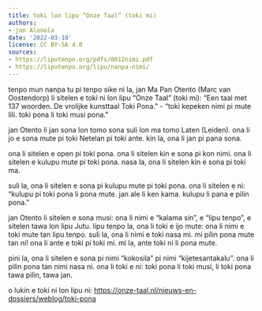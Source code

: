 ```yaml
---
title: toki lon lipu “Onze Taal” (toki mi)
authors:
- jan Alonola
date: '2022-03-10'
license: CC BY-SA 4.0
sources:
- https://liputenpo.org/pdfs/0012nimi.pdf
- https://liputenpo.org/lipu/nanpa-nimi/
---
```


tenpo mun nanpa tu pi tenpo sike ni la, jan Ma Pan Otento (Marc van Oostendorp) li sitelen e toki ni lon lipu “Onze Taal” (toki mi): “Een taal met 137 woorden. De vrolijke kunsttaal Toki Pona.” - “toki kepeken nimi pi mute lili. toki pona li toki musi pona.”

jan Otento li jan sona lon tomo sona suli lon ma tomo Laten (Leiden). ona li jo e sona mute pi toki Netelan pi toki ante. kin la, ona li jan pi pana sona.

ona li sitelen e open pi toki pona. ona li sitelen kin e sona pi kon nimi. ona li sitelen e kulupu mute pi toki pona. nasa la, ona li sitelen kin e sona pi toki ma.

suli la, ona li sitelen e sona pi kulupu mute pi toki pona. ona li sitelen e ni: “kulupu pi toki pona li pona mute. jan ale li ken kama. kulupu li pana e pilin pona.”

jan Otento li sitelen e sona musi: ona li nimi e “kalama sin”, e “lipu tenpo”, e sitelen tawa lon lipu Jutu. lipu tenpo la, ona li toki e ijo mute: ona li nimi e toki mute tan lipu tenpo. suli la, ona li nimi e toki nasa mi. mi pilin pona mute tan ni! ona li ante e toki pi toki mi. mi la, ante toki ni li pona mute.

pini la, ona li sitelen e sona pi nimi “kokosila” pi nimi “kijetesantakalu”. ona li pilin pona tan nimi nasa ni. ona li toki e ni: toki pona li toki musi, li toki pona tawa pilin, tawa jan.

o lukin e toki ni lon lipu ni: https://onze-taal.nl/nieuws-en-dossiers/weblog/toki-pona